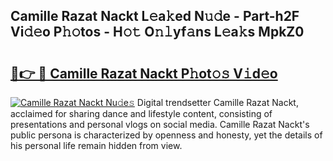 ## Camille Razat Nackt L𝚎a𝚔ed N𝚞𝚍e - Part-h2F Vi𝚍𝚎o P𝚑𝚘tos - H𝚘𝚝 O𝚗𝚕yf𝚊ns L𝚎a𝚔s MpkZ0

# <h2><a href="http://kfay28.oniu.top/?m=Camille+Razat+Nackt">🔗👉 🔴 Camille Razat Nackt P𝚑ot𝚘𝚜 V𝚒d𝚎o</a></h2>

[![Camille Razat Nackt Nu𝚍e𝚜](https://i.imgur.com/0qMVB7G.gif)](http://kfay28.oniu.top/?m=Camille+Razat+Nackt)
Digital trendsetter Camille Razat Nackt, acclaimed for sharing dance and lifestyle content, consisting of presentations and personal vlogs on social media. Camille Razat Nackt's public persona is characterized by openness and honesty, yet the details of his personal life remain hidden from view.  
